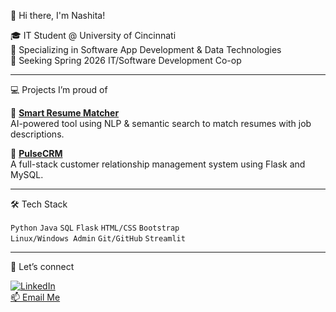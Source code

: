 👋 Hi there, I'm Nashita!

🎓 IT Student @ University of Cincinnati  
🧠 Specializing in Software App Development & Data Technologies  
💼 Seeking Spring 2026 IT/Software Development Co-op  

---

💻 Projects I’m proud of

🔑 [**Smart Resume Matcher**](https://github.com/nashitakausar/Job-Role-Matcher)  
AI-powered tool using NLP & semantic search to match resumes with job descriptions.

📇 [**PulseCRM**](https://github.com/nashitakausar/pulse-crm)  
A full-stack customer relationship management system using Flask and MySQL.

---

🛠️ Tech Stack

`Python` `Java` `SQL` `Flask` `HTML/CSS` `Bootstrap`  
`Linux/Windows Admin` `Git/GitHub` `Streamlit`

---

🚀 Let’s connect

[![LinkedIn](https://img.shields.io/badge/LinkedIn-Profile-blue?logo=linkedin)](https://linkedin.com/in/nashitakausar)  
[📫 Email Me](mailto:kausarna@mail.uc.edu)
